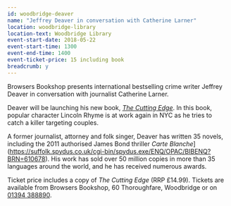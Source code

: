 ```yaml
---
id: woodbridge-deaver
name: "Jeffrey Deaver in conversation with Catherine Larner"
location: woodbridge-library
location-text: Woodbridge Library
event-start-date: 2018-05-22
event-start-time: 1300
event-end-time: 1400
event-ticket-price: 15 including book
breadcrumb: y
---
```


Browsers Bookshop presents international bestselling crime writer Jeffrey Deaver in conversation with journalist Catherine Larner.

Deaver will be launching his new book, [<cite>The Cutting Edge</cite>](https://suffolk.spydus.co.uk/cgi-bin/spydus.exe/ENQ/OPAC/BIBENQ?BRN=2361871). In this book, popular character Lincoln Rhyme is at work again in NYC as he tries to catch a killer targeting couples.

A former journalist, attorney and folk singer, Deaver has written 35 novels, including the 2011 authorised James Bond thriller <cite>Carte Blanche</cite>](https://suffolk.spydus.co.uk/cgi-bin/spydus.exe/ENQ/OPAC/BIBENQ?BRN=610678). His work has sold over 50 million copies in more than 35 languages around the world, and he has received numerous awards.

Ticket price includes a copy of <cite>The Cutting Edge</cite> (RRP £14.99). Tickets are available from Browsers Bookshop, 60 Thoroughfare, Woodbridge or on [01394 388890](tel:01394388890).
